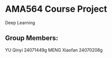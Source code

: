 # AMA564 Course Project
Deep Learning
## Group Members:
YU Qinyi      24071449g
MENG Xiaofan  24070208g
